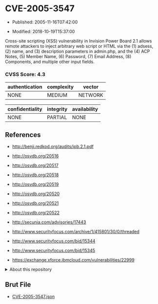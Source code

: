 # CVE-2005-3547

- Published: 2005-11-16T07:42:00

- Modified: 2018-10-19T15:37:00

Cross-site scripting (XSS) vulnerability in Invision Power Board 2.1 allows remote attackers to inject arbitrary web script or HTML via the (1) adsess, (2) name, and (3) description parameters in admin.php, and the (4) ACP Notes, (5) Member Name, (6) Password, (7) Email Address, (8) Components, and multiple other input fields.

### CVSS Score: **4.3**

| authentication | complexity | vector |
| --- | --- | --- |
| NONE | MEDIUM | NETWORK |

| confidentiality | integrity | availability |
| --- | --- | --- |
| NONE | PARTIAL | NONE |

## References

* http://benji.redkod.org/audits/ipb.2.1.pdf

* http://osvdb.org/20516

* http://osvdb.org/20517

* http://osvdb.org/20518

* http://osvdb.org/20519

* http://osvdb.org/20520

* http://osvdb.org/20521

* http://osvdb.org/20522

* http://secunia.com/advisories/17443

* http://www.securityfocus.com/archive/1/415801/30/0/threaded

* http://www.securityfocus.com/bid/15344

* http://www.securityfocus.com/bid/15345

* https://exchange.xforce.ibmcloud.com/vulnerabilities/22999

<details>
<summary>About this repository</summary> 

  This repository is part of the project [Live Hack CVE](https://github.com/Live-Hack-CVE). Main website can be found [www.live-hack.org](https://www.live-hack.org) 
  
  Made by [Sn0wAlice](https://github.com/Sn0wAlice) for the people that care about security and need to have a feed of the latest CVEs. Hope you enjoy it, don't forget to star the repo and follow me on [Twitter](https://twitter.com/Sn0wAlice) and [Github](https://github.com/Sn0wAlice). And that is my [personnal website](https://www.alice-snow.me/)

  - [Home Page](https://github.com/Live-Hack-CVE)
  - [Framework](https://github.com/Live-Hack-CVE/cve-framework)
  - [CVE database](https://github.com/Live-Hack-CVE/full_database)
  - [Changelog](https://github.com/Live-Hack-CVE/Changelog)
</details>

## Brut File

* [CVE-2005-3547.json](https://raw.githubusercontent.com/Live-Hack-CVE/full_database/main/cves/2005/CVE-2005-3547.json)

